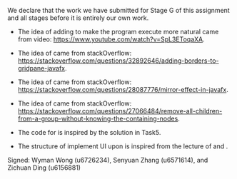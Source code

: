 We declare that the work we have submitted for Stage G of this assignment and all stages before it is entirely our own work.

* The idea of adding <Alert window to confirm exit> to make the program execute more natural came from video: https://www.youtube.com/watch?v=SpL3EToqaXA.

* The idea of <initializing and modify a gridPane instance with concise columns and rows> came from stackOverflow: https://stackoverflow.com/questions/32892646/adding-borders-to-gridpane-javafx.

* The idea of <flipping imageView instance on Y axis> came from stackOverflow: https://stackoverflow.com/questions/28087776/mirror-effect-in-javafx.

* The idea of <clearing all tiles from the board and reset with new placement string> came from stackOverflow: https://stackoverflow.com/questions/27066484/remove-all-children-from-a-group-without-knowing-the-containing-nodes.

* The code for <Task6> is inspired by the solution in Task5.

* The structure of implement UI upon <Layers> is inspired from the lecture of <inheritance> and <substract class>.

Signed: Wyman Wong (u6726234), Senyuan Zhang (u6571614), and Zichuan Ding (u6156881)